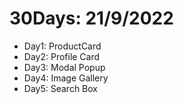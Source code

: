 # 30Days: 21/9/2022
- Day1: ProductCard
- Day2: Profile Card
- Day3: Modal Popup
- Day4: Image Gallery
- Day5: Search Box